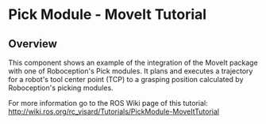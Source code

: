 Pick Module - MoveIt Tutorial
===========================================

Overview
--------
This component shows an example of the integration of the MoveIt package with one of Roboception's Pick modules. It plans and executes a trajectory for a robot's tool center point (TCP) to a grasping position calculated by Roboception's picking modules.

For more information go to the ROS Wiki page of this tutorial: http://wiki.ros.org/rc_visard/Tutorials/PickModule-MoveItTutorial

